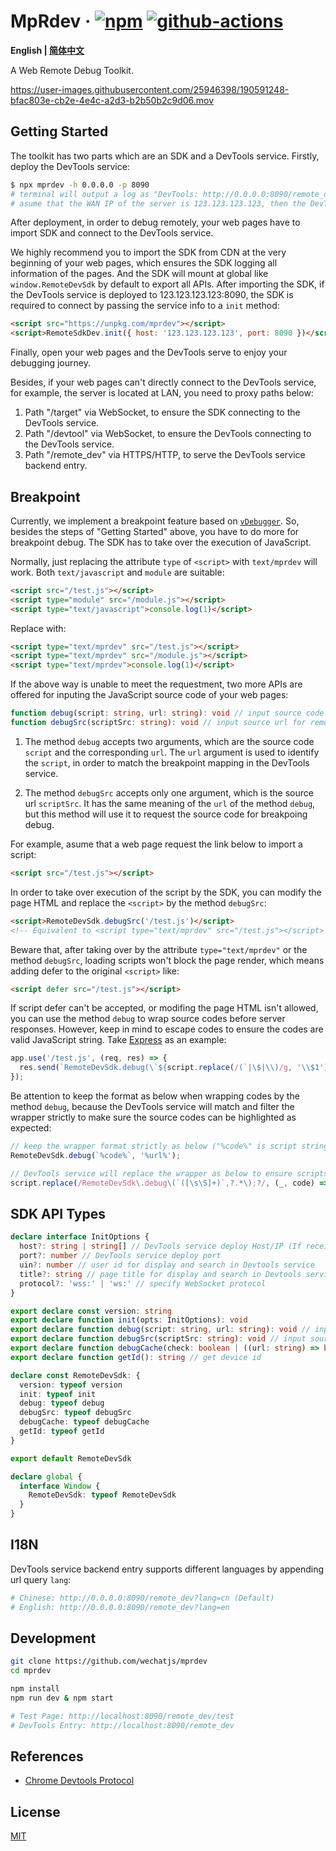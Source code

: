 # MpRdev &middot; [![npm](https://img.shields.io/npm/v/mprdev.svg?style=flat-square)](https://www.npmjs.com/package/mprdev) [![github-actions](https://img.shields.io/github/actions/workflow/status/wechatjs/mprdev/build.yml?style=flat-square)](https://github.com/wechatjs/mprdev/actions/workflows/build.yml)

**English | [简体中文](./README_CN.md)**

A Web Remote Debug Toolkit.

https://user-images.githubusercontent.com/25946398/190591248-bfac803e-cb2e-4e4c-a2d3-b2b50b2c9d06.mov

## Getting Started

The toolkit has two parts which are an SDK and a DevTools service. Firstly, deploy the DevTools service:

```bash
$ npx mprdev -h 0.0.0.0 -p 8090
# terminal will output a log as "DevTools: http://0.0.0.0:8090/remote_dev" which is the DevTools service backend entry
# asume that the WAN IP of the server is 123.123.123.123, then the DevTools service is served at 123.123.123.123:8090
```

After deployment, in order to debug remotely, your web pages have to import SDK and connect to the DevTools service.

We highly recommend you to import the SDK from CDN at the very beginning of your web pages, which ensures the SDK logging all information of the pages. And the SDK will mount at global like `window.RemoteDevSdk` by default to export all APIs. After importing the SDK, if the DevTools service is deployed to 123.123.123.123:8090, the SDK is required to connect by passing the service info to a `init` method:

```html
<script src="https://unpkg.com/mprdev"></script>
<script>RemoteSdkDev.init({ host: '123.123.123.123', port: 8090 })</script>
```

Finally, open your web pages and the DevTools serve to enjoy your debugging journey.

Besides, if your web pages can't directly connect to the DevTools service, for example, the server is located at LAN, you need to proxy paths below:

1. Path "/target" via WebSocket, to ensure the SDK connecting to the DevTools service.
2. Path "/devtool" via WebSocket, to ensure the DevTools connecting to the DevTools service.
3. Path "/remote_dev" via HTTPS/HTTP, to serve the DevTools service backend entry.

## Breakpoint

Currently, we implement a breakpoint feature based on [`vDebugger`](https://github.com/wechatjs/vdebugger). So, besides the steps of "Getting Started" above, you have to do more for breakpoint debug. The SDK has to take over the execution of JavaScript.

Normally, just replacing the attribute `type` of `<script>` with `text/mprdev` will work. Both `text/javascript` and `module` are suitable:

```html
<script src="/test.js"></script>
<script type="module" src="/module.js"></script>
<script type="text/javascript">console.log(1)</script>
```

Replace with:

```html
<script type="text/mprdev" src="/test.js"></script>
<script type="text/mprdev" src="/module.js"></script>
<script type="text/mprdev">console.log(1)</script>
```

If the above way is unable to meet the requestment, two more APIs are offered for inputing the JavaScript source code of your web pages:

```ts
function debug(script: string, url: string): void // input source code for remote breakpoint debug
function debugSrc(scriptSrc: string): void // input source url for remote breakpoint debug
```

1. The method `debug` accepts two arguments, which are the source code `script` and the corresponding `url`. The `url` argument is used to identify the `script`, in order to match the breakpoint mapping in the DevTools service.

2. The method `debugSrc` accepts only one argument, which is the source url `scriptSrc`. It has the same meaning of the `url` of the method `debug`, but this method will use it to request the source code for breakpoing debug.

For example, asume that a web page request the link below to import a script:

```html
<script src="/test.js"></script>
```

In order to take over execution of the script by the SDK, you can modify the page HTML and replace the `<script>` by the method `debugSrc`:

```html
<script>RemoteDevSdk.debugSrc('/test.js')</script>
<!-- Equivalent to <script type="text/mprdev" src="/test.js"></script> -->
```

Beware that, after taking over by the attribute `type="text/mprdev"` or the method `debugSrc`, loading scripts won't block the page render, which means adding defer to the original `<script>` like:

```html
<script defer src="/test.js"></script>
```

If script defer can't be accepted, or modifing the page HTML isn't allowed, you can use the method `debug` to wrap source codes before server responses. However, keep in mind to escape codes to ensure the codes are valid JavaScript string. Take [Express](https://expressjs.com/) as an example:

```js
app.use('/test.js', (req, res) => {
  res.send(`RemoteDevSdk.debug(\`${script.replace(/(`|\$|\\)/g, '\\$1')}\`, '${req.url}');`);
});
```

Be attention to keep the format as below when wrapping codes by the method `debug`, because the DevTools service will match and filter the wrapper strictly to make sure the source codes can be highlighted as expected:

```js
// keep the wrapper format strictly as below ("%code%" is script string and "%url%" is script url)
RemoteDevSdk.debug(`%code%`, '%url%');

// DevTools service will replace the wrapper as below to ensure scripts can be highlighted
script.replace(/RemoteDevSdk\.debug\(`([\s\S]+)`,?.*\);?/, (_, code) => code.replace(/\\`/g, '`').replace(/\\\$/g, '$'));
```

## SDK API Types

```ts
declare interface InitOptions {
  host?: string | string[] // DevTools service deploy Host/IP (If receiving a host list, try sequently until connect succeeds)
  port?: number // DevTools service deploy port
  uin?: number // user id for display and search in Devtools service
  title?: string // page title for display and search in Devtools service
  protocol?: 'wss:' | 'ws:' // specify WebSocket protocol
}

export declare const version: string
export declare function init(opts: InitOptions): void
export declare function debug(script: string, url: string): void // input source code for remote breakpoint debug
export declare function debugSrc(scriptSrc: string): void // input source url for remote breakpoint debug
export declare function debugCache(check: boolean | ((url: string) => boolean)): void // control whether cache debug codes by url, which can reduce loading time 
export declare function getId(): string // get device id

declare const RemoteDevSdk: {
  version: typeof version
  init: typeof init
  debug: typeof debug
  debugSrc: typeof debugSrc
  debugCache: typeof debugCache
  getId: typeof getId
}

export default RemoteDevSdk

declare global {
  interface Window {
    RemoteDevSdk: typeof RemoteDevSdk
  }
}
```

## I18N

DevTools service backend entry supports different languages by appending url query `lang`:

```bash
# Chinese: http://0.0.0.0:8090/remote_dev?lang=cn (Default)
# English: http://0.0.0.0:8090/remote_dev?lang=en
```

## Development

```bash
git clone https://github.com/wechatjs/mprdev
cd mprdev

npm install
npm run dev & npm start

# Test Page: http://localhost:8090/remote_dev/test
# DevTools Entry: http://localhost:8090/remote_dev
```

## References

- [Chrome Devtools Protocol](https://chromedevtools.github.io/devtools-protocol)

## License

[MIT](./LICENSE)
